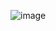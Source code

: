 ![image](https://github.com/lariandrade/mjv-java-school/assets/44838761/427de3ae-3039-423f-af14-987c12886b5c)
